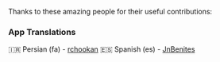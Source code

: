 <p>Thanks to these amazing people for their useful contributions:</p>

### App Translations

🇮🇷 Persian (fa) - [rchookan](https://github.com/rchookan)
🇪🇸 Spanish (es) - [JnBenites](https://github.com/JnBenites)
